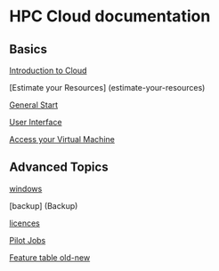 # HPC Cloud documentation

## Basics
[Introduction to Cloud](introduction-to-cloud)

[Estimate your Resources] (estimate-your-resources)

[General Start](general-start)

[User Interface](user-interface)

[Access your Virtual Machine](access-your-VM)


## Advanced Topics

[windows](Windows)

[backup] (Backup)

[licences](Licences)

[Pilot Jobs](pilot)


[Feature table old-new](Features-old-new)